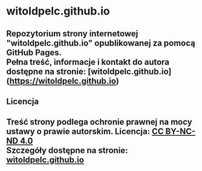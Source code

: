 # witoldpelc.github.io
Repozytorium strony internetowej "witoldpelc.github.io" opublikowanej za pomocą GitHub Pages.  
Pełna treść, informacje i kontakt do autora dostępne na stronie: [witoldpelc.github.io] (https://witoldpelc.github.io)
---
## Licencja
Treść strony podlega ochronie prawnej na mocy ustawy o prawie autorskim.
Licencja: [CC BY-NC-ND 4.0](https://creativecommons.org/licenses/by-nc-nd/4.0/legalcode)  
Szczegóły dostępne na stronie: [witoldpelc.github.io](https://witoldpelc.github.io)
---
